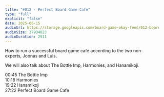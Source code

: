 ```yaml
---
title: "#012 - Perfect Board Game Cafe"
type: "full"
explicit: "false"
date: 2025-06-15
audioUrl: https://storage.googleapis.com/board-game-okay-feed/012-board-game-okay.mp3
audioSize: 37934023
audioDuration: 2911
---
```


How to run a successful board game cafe according to the two non-experts, Joonas and Luis.

We will also talk about The Bottle Imp, Harmonies, and Hanamikoji.

00:45 The Bottle Imp\
10:18 Harmonies\
19:22 Hanamikoji\
27:22 Perfect Board Game Cafe
